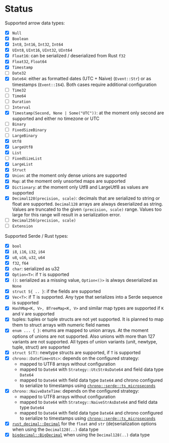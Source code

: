 # Status

Supported arrow data types:

- [x] `Null`
- [x] `Boolean`
- [x] `Int8`, `Int16`, `Int32`, `Int64`
- [x] `UInt8`, `UInt16`, `UInt32`, `UInt64`
- [x] `Float16`:  can be serialized / deserialized from Rust `f32`
- [x] `Float32`, `Float64`
- [x] `Timestamp`
- [ ] `Date32`
- [x] `Date64`: either as formatted dates (UTC + Naive) (`Event::Str`) or as
  timestamps (`Event::I64`). Both cases require additional configuration
- [ ] `Time32`
- [ ] `Time64`
- [ ] `Duration`
- [ ] `Interval`
- [x] `Timestamp(Second, None | Some("UTC"))`: at the moment only second are
  supported and either no timezone or UTC
- [ ] `Binary`
- [ ] `FixedSizeBinary`
- [ ] `LargeBinary`
- [x] `Utf8`
- [x] `LargeUtf8`
- [x] `List`
- [ ] `FixedSizeList`
- [x] `LargeList`
- [x] `Struct`
- [x] `Union`: at the moment only dense unions are supported
- [x] `Map`: at the moment only unsorted maps are supported
- [x] `Dictionary`: at the moment only Utf8 and LargeUtf8 as values are
  supported
- [x] `Decimal128(precision, scale)`: decimals that are serialized to string or
  float are supported. `Decimal128` arrays are always deserialized as string.
  Values are truncated to the given `(precision, scale)` range. Values too large
  for this range will result in a serialization error.
- [ ] `Decimal256(precision, scale)`
- [ ] `Extension`

Supported Serde / Rust types:

- [x] `bool`
- [x] `i8`, `i16`, `i32`, `i64`
- [x] `u8`, `u16`, `u32`, `u64`
- [x] `f32`, `f64`
- [x] `char`: serialized as u32
- [x] `Option<T>`: if `T` is supported
- [x] `()`: serialized as a missing value, `Option<()>` is always deserialized
  as `None`
- [x] `struct S{ .. }`: if the fields are supported
- [x] `Vec<T>`: if T is supported. Any type that serializes into a Serde
  sequence is supported
- [x] `HashMap<K, V>, BTreeMap<K, V>` and similar map types are supported if `K`
  and `V` are supported
- [x] tuples: tuples or tuple structs are not yet supported. It is planned to
  map them to struct arrays with numeric field names
- [x] `enum ... { }`: enums are mapped to union arrays. At the moment options of
  unions are not supported. Also unions with more than 127 variants are not
  supported. All types of union variants (unit, newtype, tuple, struct) are
  supported
- [x] `struct S(T)`: newtype structs are supported, if `T` is supported
- [x] `chrono::DateTime<Utc>`: depends on the configured strategy:
  - mapped to UTF8 arrays without configuration
  - mapped to `Date64` with `Strategy::UtcStrAsDate64` and field data type `Date64`
  - mapped to `Date64` with field data type `Date64` and chrono configured to
    serialize to timestamps using
    [`chrono::serde::ts_microseconds`][chrono-ts-microseconds]
- [x] `chrono::NaiveDateTime`: depends on the configured strategy:
  - mapped to UTF8 arrays without configuration
  - mapped to `Date64` with `Strategy::NaiveStrAsDate64` and field data type `Date64`
  - mapped to `Date64` with field data type `Date64` and chrono configured to
    serialize to timestamps using
    [`chrono::serde::ts_microseconds`][chrono-ts-microseconds]
- [x] [`rust_decimal::Decimal`][rust_decimal::Decimal] for the `float` and `str`
  (de)serialization options when using the `Decimal128(..)` data type
- [x] [`bigdecimal::BigDecimal`][bigdecimal::BigDecimal] when using the
  `Decimal128(..)` data type

[crate::base::Event]: https://docs.rs/serde_arrow/latest/serde_arrow/event/enum.Event.html
[crate::to_record_batch]: https://docs.rs/serde_arrow/latest/serde_arrow/fn.to_record_batch.html
[crate::trace_schema]: https://docs.rs/serde_arrow/latest/serde_arrow/fn.trace_schema.html
[serde::Serialize]: https://docs.serde.rs/serde/trait.Serialize.html
[serde::Deserialize]: https://docs.serde.rs/serde/trait.Deserialize.html
[crate::Schema::from_records]: https://docs.rs/serde_arrow/latest/serde_arrow/struct.Schema.html#method.from_records
[chrono]: https://docs.rs/chrono/latest/chrono/

[crate::base::EventSource]: https://docs.rs/serde_arrow
[crate::base::EventSink]: https://docs.rs/serde_arrow
[chrono-ts-microseconds]: https://docs.rs/chrono/latest/chrono/serde/ts_microseconds/
[rust_decimal::Decimal]: https://docs.rs/rust_decimal/latest/rust_decimal/struct.Decimal.html
[bigdecimal::BigDecimal]: https://docs.rs/bigdecimal/0.4.2/bigdecimal/struct.BigDecimal.html
